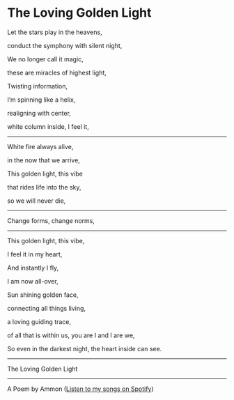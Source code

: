 # The Loving Golden Light


Let the stars play in the heavens, 

conduct the symphony with silent night, 

We no longer call it magic, 

these are miracles of highest light, 

Twisting information, 

I’m spinning like a helix,

realigning with center, 

white column inside, I feel it,

___

White fire always alive, 

in the now that we arrive,

This golden light, this vibe 

that rides life into the sky, 

so we will never die,
___

Change forms, change norms,
___

This golden light, this vibe, 

I feel it in my heart, 

And instantly I fly,

I am now all-over, 

Sun shining golden face, 

connecting all things living, 

a loving guiding trace, 

of all that is within us, you are I and I are we, 

So even in the darkest night, the heart inside can see.

___

The Loving Golden Light

___

A Poem by Ammon ([Listen to my songs on Spotify](https://open.spotify.com/artist/4seBsQrvamB7bbQ2UIftxU))

<!--stackedit_data:
eyJoaXN0b3J5IjpbMTc1NDQ1OTEzM119
-->